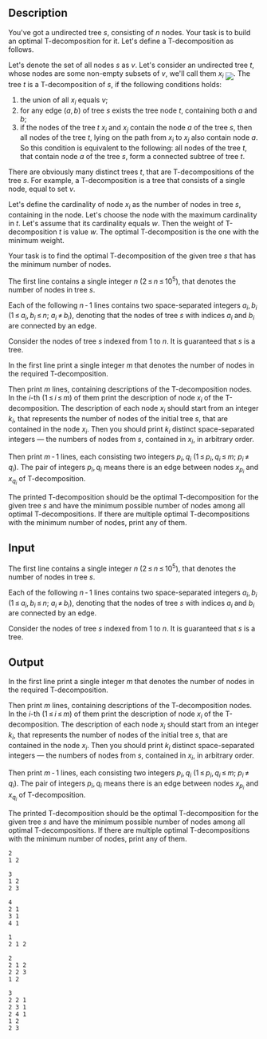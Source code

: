 ## Description

<div><p>You've got a undirected tree <span class="tex-span"><i>s</i></span>, consisting of <span class="tex-span"><i>n</i></span> nodes. Your task is to build an optimal T-decomposition for it. Let's define a T-decomposition as follows.</p><p>Let's denote the set of all nodes <span class="tex-span"><i>s</i></span> as <span class="tex-span"><i>v</i></span>. Let's consider an undirected tree <span class="tex-span"><i>t</i></span>, whose nodes are some non-empty subsets of <span class="tex-span"><i>v</i></span>, we'll call them <span class="tex-span"><i>x</i><sub class="lower-index"><i>i</i></sub></span> <img align="middle" class="tex-formula" src="file://megzWntA.png" style="max-width: 100.0%;max-height: 100.0%;">. The tree <span class="tex-span"><i>t</i></span> is a T-decomposition of <span class="tex-span"><i>s</i></span>, if the following conditions holds:</p><ol> <li> the union of all <span class="tex-span"><i>x</i><sub class="lower-index"><i>i</i></sub></span> equals <span class="tex-span"><i>v</i></span>; </li><li> for any edge <span class="tex-span">(<i>a</i>, <i>b</i>)</span> of tree <span class="tex-span"><i>s</i></span> exists the tree node <span class="tex-span"><i>t</i></span>, containing both <span class="tex-span"><i>a</i></span> and <span class="tex-span"><i>b</i></span>; </li><li> if the nodes of the tree <span class="tex-span"><i>t</i></span> <span class="tex-span"><i>x</i><sub class="lower-index"><i>i</i></sub></span> and <span class="tex-span"><i>x</i><sub class="lower-index"><i>j</i></sub></span> contain the node <span class="tex-span"><i>a</i></span> of the tree <span class="tex-span"><i>s</i></span>, then all nodes of the tree <span class="tex-span"><i>t</i></span>, lying on the path from <span class="tex-span"><i>x</i><sub class="lower-index"><i>i</i></sub></span> to <span class="tex-span"><i>x</i><sub class="lower-index"><i>j</i></sub></span> also contain node <span class="tex-span"><i>a</i></span>. So this condition is equivalent to the following: all nodes of the tree <span class="tex-span"><i>t</i></span>, that contain node <span class="tex-span"><i>a</i></span> of the tree <span class="tex-span"><i>s</i></span>, form a connected subtree of tree <span class="tex-span"><i>t</i></span>. </li></ol><p>There are obviously many distinct trees <span class="tex-span"><i>t</i></span>, that are T-decompositions of the tree <span class="tex-span"><i>s</i></span>. For example, a T-decomposition is a tree that consists of a single node, equal to set <span class="tex-span"><i>v</i></span>.</p><p>Let's define the cardinality of node <span class="tex-span"><i>x</i><sub class="lower-index"><i>i</i></sub></span> as the number of nodes in tree <span class="tex-span"><i>s</i></span>, containing in the node. Let's choose the node with the maximum cardinality in <span class="tex-span"><i>t</i></span>. Let's assume that its cardinality equals <span class="tex-span"><i>w</i></span>. Then the weight of T-decomposition <span class="tex-span"><i>t</i></span> is value <span class="tex-span"><i>w</i></span>. The optimal T-decomposition is the one with the minimum weight.</p><p>Your task is to find the optimal T-decomposition of the given tree <span class="tex-span"><i>s</i></span> that has the minimum number of nodes.</p></div><div class="input-specification"><p>The first line contains a single integer <span class="tex-span"><i>n</i></span> <span class="tex-span">(2 ≤ <i>n</i> ≤ 10<sup class="upper-index">5</sup>)</span>, that denotes the number of nodes in tree <span class="tex-span"><i>s</i></span>.</p><p>Each of the following <span class="tex-span"><i>n</i> - 1</span> lines contains two space-separated integers <span class="tex-span"><i>a</i><sub class="lower-index"><i>i</i></sub>, <i>b</i><sub class="lower-index"><i>i</i></sub></span> <span class="tex-span">(1 ≤ <i>a</i><sub class="lower-index"><i>i</i></sub>, <i>b</i><sub class="lower-index"><i>i</i></sub> ≤ <i>n</i>;&nbsp;<i>a</i><sub class="lower-index"><i>i</i></sub> ≠ <i>b</i><sub class="lower-index"><i>i</i></sub>)</span>, denoting that the nodes of tree <span class="tex-span"><i>s</i></span> with indices <span class="tex-span"><i>a</i><sub class="lower-index"><i>i</i></sub></span> and <span class="tex-span"><i>b</i><sub class="lower-index"><i>i</i></sub></span> are connected by an edge.</p><p>Consider the nodes of tree <span class="tex-span"><i>s</i></span> indexed from 1 to <span class="tex-span"><i>n</i></span>. It is guaranteed that <span class="tex-span"><i>s</i></span> is a tree.</p></div><div class="output-specification"><p>In the first line print a single integer <span class="tex-span"><i>m</i></span> that denotes the number of nodes in the required T-decomposition.</p><p>Then print <span class="tex-span"><i>m</i></span> lines, containing descriptions of the T-decomposition nodes. In the <span class="tex-span"><i>i</i></span>-th <span class="tex-span">(1 ≤ <i>i</i> ≤ <i>m</i>)</span> of them print the description of node <span class="tex-span"><i>x</i><sub class="lower-index"><i>i</i></sub></span> of the T-decomposition. The description of each node <span class="tex-span"><i>x</i><sub class="lower-index"><i>i</i></sub></span> should start from an integer <span class="tex-span"><i>k</i><sub class="lower-index"><i>i</i></sub></span>, that represents the number of nodes of the initial tree <span class="tex-span"><i>s</i></span>, that are contained in the node <span class="tex-span"><i>x</i><sub class="lower-index"><i>i</i></sub></span>. Then you should print <span class="tex-span"><i>k</i><sub class="lower-index"><i>i</i></sub></span> distinct space-separated integers — the numbers of nodes from <span class="tex-span"><i>s</i></span>, contained in <span class="tex-span"><i>x</i><sub class="lower-index"><i>i</i></sub></span>, in arbitrary order.</p><p>Then print <span class="tex-span"><i>m</i> - 1</span> lines, each consisting two integers <span class="tex-span"><i>p</i><sub class="lower-index"><i>i</i></sub>, <i>q</i><sub class="lower-index"><i>i</i></sub></span> <span class="tex-span">(1 ≤ <i>p</i><sub class="lower-index"><i>i</i></sub>, <i>q</i><sub class="lower-index"><i>i</i></sub> ≤ <i>m</i>;&nbsp;<i>p</i><sub class="lower-index"><i>i</i></sub> ≠ <i>q</i><sub class="lower-index"><i>i</i></sub>)</span>. The pair of integers <span class="tex-span"><i>p</i><sub class="lower-index"><i>i</i></sub>, <i>q</i><sub class="lower-index"><i>i</i></sub></span> means there is an edge between nodes <span class="tex-span"><i>x</i><sub class="lower-index"><i>p</i><sub class="lower-index"><i>i</i></sub></sub></span> and <span class="tex-span"><i>x</i><sub class="lower-index"><i>q</i><sub class="lower-index"><i>i</i></sub></sub></span> of T-decomposition.</p><p>The printed T-decomposition should be the optimal T-decomposition for the given tree <span class="tex-span"><i>s</i></span> and have the minimum possible number of nodes among all optimal T-decompositions. If there are multiple optimal T-decompositions with the minimum number of nodes, print any of them.</p></div>

## Input

<p>The first line contains a single integer <span class="tex-span"><i>n</i></span> <span class="tex-span">(2 ≤ <i>n</i> ≤ 10<sup class="upper-index">5</sup>)</span>, that denotes the number of nodes in tree <span class="tex-span"><i>s</i></span>.</p><p>Each of the following <span class="tex-span"><i>n</i> - 1</span> lines contains two space-separated integers <span class="tex-span"><i>a</i><sub class="lower-index"><i>i</i></sub>, <i>b</i><sub class="lower-index"><i>i</i></sub></span> <span class="tex-span">(1 ≤ <i>a</i><sub class="lower-index"><i>i</i></sub>, <i>b</i><sub class="lower-index"><i>i</i></sub> ≤ <i>n</i>;&nbsp;<i>a</i><sub class="lower-index"><i>i</i></sub> ≠ <i>b</i><sub class="lower-index"><i>i</i></sub>)</span>, denoting that the nodes of tree <span class="tex-span"><i>s</i></span> with indices <span class="tex-span"><i>a</i><sub class="lower-index"><i>i</i></sub></span> and <span class="tex-span"><i>b</i><sub class="lower-index"><i>i</i></sub></span> are connected by an edge.</p><p>Consider the nodes of tree <span class="tex-span"><i>s</i></span> indexed from 1 to <span class="tex-span"><i>n</i></span>. It is guaranteed that <span class="tex-span"><i>s</i></span> is a tree.</p>

## Output

<p>In the first line print a single integer <span class="tex-span"><i>m</i></span> that denotes the number of nodes in the required T-decomposition.</p><p>Then print <span class="tex-span"><i>m</i></span> lines, containing descriptions of the T-decomposition nodes. In the <span class="tex-span"><i>i</i></span>-th <span class="tex-span">(1 ≤ <i>i</i> ≤ <i>m</i>)</span> of them print the description of node <span class="tex-span"><i>x</i><sub class="lower-index"><i>i</i></sub></span> of the T-decomposition. The description of each node <span class="tex-span"><i>x</i><sub class="lower-index"><i>i</i></sub></span> should start from an integer <span class="tex-span"><i>k</i><sub class="lower-index"><i>i</i></sub></span>, that represents the number of nodes of the initial tree <span class="tex-span"><i>s</i></span>, that are contained in the node <span class="tex-span"><i>x</i><sub class="lower-index"><i>i</i></sub></span>. Then you should print <span class="tex-span"><i>k</i><sub class="lower-index"><i>i</i></sub></span> distinct space-separated integers — the numbers of nodes from <span class="tex-span"><i>s</i></span>, contained in <span class="tex-span"><i>x</i><sub class="lower-index"><i>i</i></sub></span>, in arbitrary order.</p><p>Then print <span class="tex-span"><i>m</i> - 1</span> lines, each consisting two integers <span class="tex-span"><i>p</i><sub class="lower-index"><i>i</i></sub>, <i>q</i><sub class="lower-index"><i>i</i></sub></span> <span class="tex-span">(1 ≤ <i>p</i><sub class="lower-index"><i>i</i></sub>, <i>q</i><sub class="lower-index"><i>i</i></sub> ≤ <i>m</i>;&nbsp;<i>p</i><sub class="lower-index"><i>i</i></sub> ≠ <i>q</i><sub class="lower-index"><i>i</i></sub>)</span>. The pair of integers <span class="tex-span"><i>p</i><sub class="lower-index"><i>i</i></sub>, <i>q</i><sub class="lower-index"><i>i</i></sub></span> means there is an edge between nodes <span class="tex-span"><i>x</i><sub class="lower-index"><i>p</i><sub class="lower-index"><i>i</i></sub></sub></span> and <span class="tex-span"><i>x</i><sub class="lower-index"><i>q</i><sub class="lower-index"><i>i</i></sub></sub></span> of T-decomposition.</p><p>The printed T-decomposition should be the optimal T-decomposition for the given tree <span class="tex-span"><i>s</i></span> and have the minimum possible number of nodes among all optimal T-decompositions. If there are multiple optimal T-decompositions with the minimum number of nodes, print any of them.</p>





```input1
2
1 2

```




```input2
3
1 2
2 3

```




```input3
4
2 1
3 1
4 1

```




```output1
1
2 1 2

```




```output2
2
2 1 2
2 2 3
1 2

```




```output3
3
2 2 1
2 3 1
2 4 1
1 2
2 3

```


